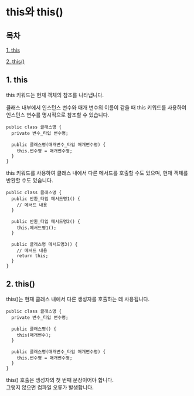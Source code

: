 # this와 this()

## 목차

[1. this](#1-this)

[2. this()](#2-this)

## 1. this

this 키워드는 현재 객체의 참조를 나타냅니다.

클래스 내부에서 인스턴스 변수와 매개 변수의 이름이 같을 때 this 키워드를 사용하여 인스턴스 변수를 명시적으로 참조할 수 있습니다.

```
public class 클래스명 {
  private 변수_타입 변수명;

  public 클래스명(매개변수_타입 매개변수명) {
    this.변수명 = 매개변수명;
  }
}
```

this 키워드를 사용하여 클래스 내에서 다른 메서드를 호출할 수도 있으며, 현재 객체를 반환할 수도 있습니다.

```
public class 클래스명 {
  public 반환_타입 메서드명1() {
    // 메서드 내용
  }

  public 반환_타입 메서드명2() {
    this.메서드명1();
  }

  public 클래스명 메서드명3() {
    // 메서드 내용
    return this;
  }
}
```

## 2. this()

this()는 현재 클래스 내에서 다른 생성자를 호출하는 데 사용됩니다.

```
public class 클래스명 {
  private 변수_타입 변수명; 

  public 클래스명() {
    this(매개변수);
  }

  public 클래스명(매개변수_타입 매개변수명) {
    this.변수명 = 매개변수명;
  }
}
```

this() 호출은 생성자의 첫 번째 문장이어야 합니다.<br>
그렇지 않으면 컴파일 오류가 발생합니다.